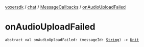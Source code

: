 [voxersdk](../../index.md) / [chat](../index.md) / [MessageCallbacks](index.md) / [onAudioUploadFailed](./on-audio-upload-failed.md)

# onAudioUploadFailed

`abstract val onAudioUploadFailed: (messageId: `[`String`](https://kotlinlang.org/api/latest/jvm/stdlib/kotlin/-string/index.html)`) -> `[`Unit`](https://kotlinlang.org/api/latest/jvm/stdlib/kotlin/-unit/index.html)